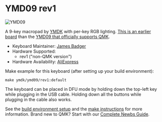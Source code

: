 # YMD09 rev1

![YMD09](https://ae01.alicdn.com/kf/HTB1x6BATYvpK1RjSZPiq6zmwXXai/9-Key-QMK-Hotswap-YMDK-RGB-Support-Macro-Function-Type-C-MX-Switches-Mechanical-Keyboard-Numpad.jpg)

A 9-key macropad by [YMDK](https://www.aliexpress.com/store/429151) with per-key RGB lighting. [This is an earlier board](https://www.aliexpress.com/item/33008853928.html) than the [YMD09 that officially supports QMK](https://www.aliexpress.com/item/4000510880374.html).

* Keyboard Maintainer: [James Badger](https://github.com/openfirmware)
* Hardware Supported:
    - rev1 ("non-QMK version")
* Hardware Availability: [AliExpress](https://www.aliexpress.com/item/33008853928.html)

Make example for this keyboard (after setting up your build environment):

    make ymdk/ymd09/rev1:default

The keyboard can be placed in DFU mode by holding down the top-left key while plugging in the USB cable. Holding down all the buttons while plugging in the cable also works.

See the [build environment setup](https://docs.qmk.fm/#/getting_started_build_tools) and the [make instructions](https://docs.qmk.fm/#/getting_started_make_guide) for more information. Brand new to QMK? Start with our [Complete Newbs Guide](https://docs.qmk.fm/#/newbs).
